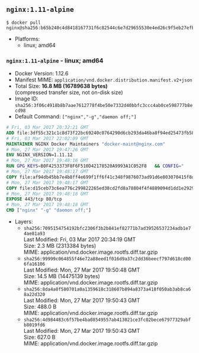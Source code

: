 ## `nginx:1.11-alpine`

```console
$ docker pull nginx@sha256:b65b240c4d8418167731f6c82544c6e7d29655530e4ed26c9f5eb27efba269af
```

-	Platforms:
	-	linux; amd64

### `nginx:1.11-alpine` - linux; amd64

-	Docker Version: 1.12.6
-	Manifest MIME: `application/vnd.docker.distribution.manifest.v2+json`
-	Total Size: **16.8 MB (16789638 bytes)**  
	(compressed transfer size, not on-disk size)
-	Image ID: `sha256:3f06c4918b8b7aae7612778f4be50e7332d40bbfc3ccc4ab0ce598777b8ecd98`
-	Default Command: `["nginx","-g","daemon off;"]`

```dockerfile
# Fri, 03 Mar 2017 20:32:21 GMT
ADD file:3df55c321c1c8d73f22bc69240c0764290d6cb293da46ba8f94ed25473fb5853 in / 
# Fri, 03 Mar 2017 22:02:09 GMT
MAINTAINER NGINX Docker Maintainers "docker-maint@nginx.com"
# Mon, 27 Mar 2017 19:47:26 GMT
ENV NGINX_VERSION=1.11.12
# Mon, 27 Mar 2017 19:48:16 GMT
RUN GPG_KEYS=B0F4253373F8F6F510D42178520A9993A1C052F8 	&& CONFIG="		--prefix=/etc/nginx 		--sbin-path=/usr/sbin/nginx 		--modules-path=/usr/lib/nginx/modules 		--conf-path=/etc/nginx/nginx.conf 		--error-log-path=/var/log/nginx/error.log 		--http-log-path=/var/log/nginx/access.log 		--pid-path=/var/run/nginx.pid 		--lock-path=/var/run/nginx.lock 		--http-client-body-temp-path=/var/cache/nginx/client_temp 		--http-proxy-temp-path=/var/cache/nginx/proxy_temp 		--http-fastcgi-temp-path=/var/cache/nginx/fastcgi_temp 		--http-uwsgi-temp-path=/var/cache/nginx/uwsgi_temp 		--http-scgi-temp-path=/var/cache/nginx/scgi_temp 		--user=nginx 		--group=nginx 		--with-http_ssl_module 		--with-http_realip_module 		--with-http_addition_module 		--with-http_sub_module 		--with-http_dav_module 		--with-http_flv_module 		--with-http_mp4_module 		--with-http_gunzip_module 		--with-http_gzip_static_module 		--with-http_random_index_module 		--with-http_secure_link_module 		--with-http_stub_status_module 		--with-http_auth_request_module 		--with-http_xslt_module=dynamic 		--with-http_image_filter_module=dynamic 		--with-http_geoip_module=dynamic 		--with-http_perl_module=dynamic 		--with-threads 		--with-stream 		--with-stream_ssl_module 		--with-stream_ssl_preread_module 		--with-stream_realip_module 		--with-stream_geoip_module=dynamic 		--with-http_slice_module 		--with-mail 		--with-mail_ssl_module 		--with-compat 		--with-file-aio 		--with-http_v2_module 	" 	&& addgroup -S nginx 	&& adduser -D -S -h /var/cache/nginx -s /sbin/nologin -G nginx nginx 	&& apk add --no-cache --virtual .build-deps 		gcc 		libc-dev 		make 		openssl-dev 		pcre-dev 		zlib-dev 		linux-headers 		curl 		gnupg 		libxslt-dev 		gd-dev 		geoip-dev 		perl-dev 	&& curl -fSL http://nginx.org/download/nginx-$NGINX_VERSION.tar.gz -o nginx.tar.gz 	&& curl -fSL http://nginx.org/download/nginx-$NGINX_VERSION.tar.gz.asc  -o nginx.tar.gz.asc 	&& export GNUPGHOME="$(mktemp -d)" 	&& found=''; 	for server in 		ha.pool.sks-keyservers.net 		hkp://keyserver.ubuntu.com:80 		hkp://p80.pool.sks-keyservers.net:80 		pgp.mit.edu 	; do 		echo "Fetching GPG key $GPG_KEYS from $server"; 		gpg --keyserver "$server" --keyserver-options timeout=10 --recv-keys "$GPG_KEYS" && found=yes && break; 	done; 	test -z "$found" && echo >&2 "error: failed to fetch GPG key $GPG_KEYS" && exit 1; 	gpg --batch --verify nginx.tar.gz.asc nginx.tar.gz 	&& rm -r "$GNUPGHOME" nginx.tar.gz.asc 	&& mkdir -p /usr/src 	&& tar -zxC /usr/src -f nginx.tar.gz 	&& rm nginx.tar.gz 	&& cd /usr/src/nginx-$NGINX_VERSION 	&& ./configure $CONFIG --with-debug 	&& make -j$(getconf _NPROCESSORS_ONLN) 	&& mv objs/nginx objs/nginx-debug 	&& mv objs/ngx_http_xslt_filter_module.so objs/ngx_http_xslt_filter_module-debug.so 	&& mv objs/ngx_http_image_filter_module.so objs/ngx_http_image_filter_module-debug.so 	&& mv objs/ngx_http_geoip_module.so objs/ngx_http_geoip_module-debug.so 	&& mv objs/ngx_http_perl_module.so objs/ngx_http_perl_module-debug.so 	&& mv objs/ngx_stream_geoip_module.so objs/ngx_stream_geoip_module-debug.so 	&& ./configure $CONFIG 	&& make -j$(getconf _NPROCESSORS_ONLN) 	&& make install 	&& rm -rf /etc/nginx/html/ 	&& mkdir /etc/nginx/conf.d/ 	&& mkdir -p /usr/share/nginx/html/ 	&& install -m644 html/index.html /usr/share/nginx/html/ 	&& install -m644 html/50x.html /usr/share/nginx/html/ 	&& install -m755 objs/nginx-debug /usr/sbin/nginx-debug 	&& install -m755 objs/ngx_http_xslt_filter_module-debug.so /usr/lib/nginx/modules/ngx_http_xslt_filter_module-debug.so 	&& install -m755 objs/ngx_http_image_filter_module-debug.so /usr/lib/nginx/modules/ngx_http_image_filter_module-debug.so 	&& install -m755 objs/ngx_http_geoip_module-debug.so /usr/lib/nginx/modules/ngx_http_geoip_module-debug.so 	&& install -m755 objs/ngx_http_perl_module-debug.so /usr/lib/nginx/modules/ngx_http_perl_module-debug.so 	&& install -m755 objs/ngx_stream_geoip_module-debug.so /usr/lib/nginx/modules/ngx_stream_geoip_module-debug.so 	&& ln -s ../../usr/lib/nginx/modules /etc/nginx/modules 	&& strip /usr/sbin/nginx* 	&& strip /usr/lib/nginx/modules/*.so 	&& rm -rf /usr/src/nginx-$NGINX_VERSION 		&& apk add --no-cache --virtual .gettext gettext 	&& mv /usr/bin/envsubst /tmp/ 		&& runDeps="$( 		scanelf --needed --nobanner /usr/sbin/nginx /usr/lib/nginx/modules/*.so /tmp/envsubst 			| awk '{ gsub(/,/, "\nso:", $2); print "so:" $2 }' 			| sort -u 			| xargs -r apk info --installed 			| sort -u 	)" 	&& apk add --no-cache --virtual .nginx-rundeps $runDeps 	&& apk del .build-deps 	&& apk del .gettext 	&& mv /tmp/envsubst /usr/local/bin/ 		&& ln -sf /dev/stdout /var/log/nginx/access.log 	&& ln -sf /dev/stderr /var/log/nginx/error.log
# Mon, 27 Mar 2017 19:48:17 GMT
COPY file:af94db45bb7e4b8ff4e699f1ff6f41c348f9876073ad91d6e803070415f8d9ce in /etc/nginx/nginx.conf 
# Mon, 27 Mar 2017 19:48:17 GMT
COPY file:d15ceb73c6ea776c299822265ed38cd2fd8a78804f4f4889094d1dd1e292984b in /etc/nginx/conf.d/default.conf 
# Mon, 27 Mar 2017 19:48:18 GMT
EXPOSE 443/tcp 80/tcp
# Mon, 27 Mar 2017 19:48:18 GMT
CMD ["nginx" "-g" "daemon off;"]
```

-	Layers:
	-	`sha256:7095154754192bfc2306f3b2b841ef82771b7ad39526537234adb1e74ae81a93`  
		Last Modified: Fri, 03 Mar 2017 20:34:19 GMT  
		Size: 2.3 MB (2313384 bytes)  
		MIME: application/vnd.docker.image.rootfs.diff.tar.gzip
	-	`sha256:99999c064855f46e72a88eed1f016d9a37c2dd36beecf797d618cd006fa16106`  
		Last Modified: Mon, 27 Mar 2017 19:50:48 GMT  
		Size: 14.5 MB (14475139 bytes)  
		MIME: application/vnd.docker.image.rootfs.diff.tar.gzip
	-	`sha256:8da4a0f580701a0a1359618c318607b894a8373a418f050ab3ab8ca68a22d320`  
		Last Modified: Mon, 27 Mar 2017 19:50:43 GMT  
		Size: 488.0 B  
		MIME: application/vnd.docker.image.rootfs.diff.tar.gzip
	-	`sha256:4d984483c6f57be4ba08549557ab413021ce3fc02bece67977329abfb8019fd6`  
		Last Modified: Mon, 27 Mar 2017 19:50:43 GMT  
		Size: 627.0 B  
		MIME: application/vnd.docker.image.rootfs.diff.tar.gzip
